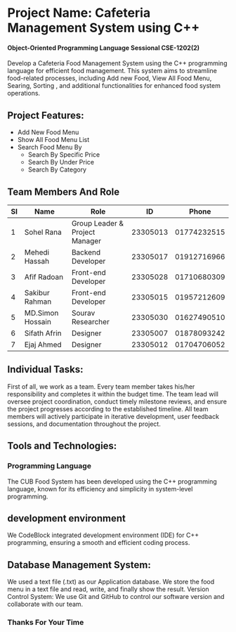 # Project Name: Cafeteria Management System using C++
#### Object-Oriented Programming Language Sessional CSE-1202(2)

Develop a Cafeteria Food Management System using the C++ programming language for
efficient food management. This system aims to streamline food-related
processes, including Add new Food, View All Food Menu, Searing, Sorting
, and additional functionalities for enhanced food system operations.

## Project Features:
- Add New Food Menu 
- Show All Food Menu List
- Search Food Menu By
    - Search By Specific Price
    - Search By Under Price
    - Search By Category

## Team Members And Role
| SI |  Name      |  Role                 |  ID | Phone       |
|--------|-------------------|------------------------------|------------|-------------|
| 1      | Sohel Rana        | Group Leader & Project Manager | 23305013   | 01774232515 |
| 2      | Mehedi Hassah     | Backend Developer            | 23305017   | 01912716966 |
| 3      | Afif Radoan       | Front-end Developer          | 23305028   | 01710680309 |
| 4      | Sakibur Rahman    | Front-end Developer          | 23305015   | 01957212609 |
| 5      | MD.Simon Hossain  | Sourav Researcher            | 23305030   | 01627490510 |
| 6      | Sifath Afrin      | Designer                     | 23305007   | 01878093242 |
| 7      | Ejaj Ahmed        | Designer                     | 23305012   | 01704706052 |


## Individual Tasks:
First of all, we work as a team. Every team member takes his/her responsibility
and completes it within the budget time. The team lead will oversee project
coordination, conduct timely milestone reviews, and ensure the project
progresses according to the established timeline. All team members will actively
participate in iterative development, user feedback sessions, and documentation
throughout the project.

## Tools and Technologies:
### Programming Language
The CUB Food System has been developed using the C++ programming language,
known for its efficiency and simplicity in system-level programming.
## development environment
We CodeBlock integrated development environment (IDE) for C++ programming,
ensuring a smooth and efficient coding process.
## Database Management System:
We used a text file (.txt) as our Application database. We store the food menu in a text
file and read, write, and finally show the result.
Version Control System:
We use Git and GitHub to control our software version and collaborate with
our team.
### Thanks For Your Time

